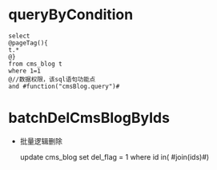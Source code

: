 queryByCondition
===


    select 
    @pageTag(){
    t.*
    @}
    from cms_blog t
    where 1=1  
    @//数据权限，该sql语句功能点  
    and #function("cmsBlog.query")#
    
    
    

batchDelCmsBlogByIds
===

* 批量逻辑删除

    update cms_blog set del_flag = 1 where id  in( #join(ids)#)
    
